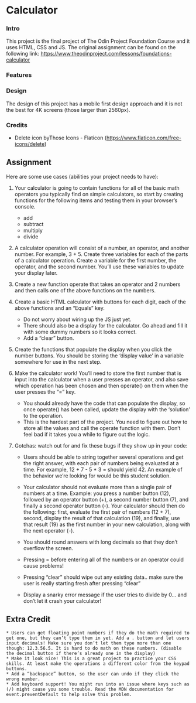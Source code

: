 # Calculator

### Intro
This project is the final project of The Odin Project Foundation Course and it uses HTML, CSS and JS.
The original assignment can be found on the following link: https://www.theodinproject.com/lessons/foundations-calculator

### Features

### Design
The design of this project has a mobile first design approach and it is not the best for 4K screens (those larger than 2560px).

### Credits
* Delete icon byThose Icons - Flaticon (https://www.flaticon.com/free-icons/delete)

## Assignment

Here are some use cases (abilities your project needs to have):
1. Your calculator is going to contain functions for all of the basic math operators you typically find on simple calculators, so start by creating functions for the following items and testing them in your browser’s console.
    * add
    * subtract
    * multiply
    * divide
1. A calculator operation will consist of a number, an operator, and another number. For example, 3 + 5. Create three variables for each of the parts of a calculator operation. Create a variable for the first number, the operator, and the second number. You’ll use these variables to update your display later.
1. Create a new function operate that takes an operator and 2 numbers and then calls one of the above functions on the numbers.
1. Create a basic HTML calculator with buttons for each digit, each of the above functions and an “Equals” key.
    * Do not worry about wiring up the JS just yet.
    * There should also be a display for the calculator. Go ahead and fill it with some dummy numbers so it looks correct.
    * Add a “clear” button.
1. Create the functions that populate the display when you click the number buttons. You should be storing the ‘display value’ in a variable somewhere for use in the next step.
1. Make the calculator work! You’ll need to store the first number that is input into the calculator when a user presses an operator, and also save which operation has been chosen and then operate() on them when the user presses the “=” key.
    * You should already have the code that can populate the display, so once operate() has been called, update the display with the ‘solution’ to the operation.
    * This is the hardest part of the project. You need to figure out how to store all the values and call the operate function with them. Don’t feel bad if it takes you a while to figure out the logic.
    
1. Gotchas: watch out for and fix these bugs if they show up in your code:
    * Users should be able to string together several operations and get the right answer, with each pair of numbers being evaluated at a time. For example, 12 + 7 - 5 * 3 = should yield 42. An example of the behavior we’re looking for would be this student solution.
    * Your calculator should not evaluate more than a single pair of numbers at a time. Example: you press a number button (12), followed by an operator button (+), a second number button (7), and finally a second operator button (-). Your calculator should then do the following: first, evaluate the first pair of numbers (12 + 7), second, display the result of that calculation (19), and finally, use that result (19) as the first number in your new calculation, along with the next operator (-).
    * You should round answers with long decimals so that they don’t overflow the screen.

    * Pressing = before entering all of the numbers or an operator could cause problems!

    * Pressing “clear” should wipe out any existing data.. make sure the user is really starting fresh after pressing “clear”
    * Display a snarky error message if the user tries to divide by 0… and don’t let it crash your calculator!

## Extra Credit

    * Users can get floating point numbers if they do the math required to get one, but they can’t type them in yet. Add a . button and let users input decimals! Make sure you don’t let them type more than one though: 12.3.56.5. It is hard to do math on these numbers. (disable the decimal button if there’s already one in the display)
    * Make it look nice! This is a great project to practice your CSS skills. At least make the operations a different color from the keypad buttons.
    * Add a “backspace” button, so the user can undo if they click the wrong number.
    * Add keyboard support! You might run into an issue where keys such as (/) might cause you some trouble. Read the MDN documentation for event.preventDefault to help solve this problem.